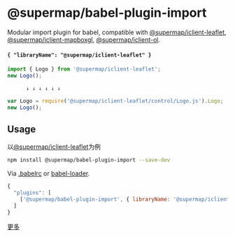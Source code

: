 # @supermap/babel-plugin-import

Modular import plugin for babel, compatible with [@supermap/iclient-leaflet](https://www.npmjs.com/package/@supermap/iclient-leaflet), [@supermap/iclient-mapboxgl](https://www.npmjs.com/package/@supermap/iclient-mapboxgl), [@supermap/iclient-ol](https://www.npmjs.com/package/@supermap/iclient-ol).


#### `{ "libraryName": "@supermap/iclient-leaflet" }`

```javascript
import { Logo } from '@supermap/iclient-leaflet';
new Logo();

      ↓ ↓ ↓ ↓ ↓ ↓

var Logo = require('@supermap/iclient-leaflet/control/Logo.js').Logo;
new Logo();
```

## Usage

以[@supermap/iclient-leaflet](https://www.npmjs.com/package/@supermap/iclient-leaflet)为例

```bash
npm install @supermap/babel-plugin-import --save-dev
```

Via [.babelrc](https://babeljs.io/docs/usage/babelrc/) or [babel-loader](https://github.com/babel/babel-loader/).

```js
{
  "plugins": [
    ['@supermap/babel-plugin-import', { libraryName: '@supermap/iclient-leaflet' }]
  ]
}
```

[更多](https://iclient.supermap.io/web/introduction/leafletDevelop.html#Modules)